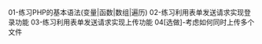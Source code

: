 <!--
 * @Author: your name
 * @Date: 2019-07-15 08:50:33
 * @LastEditTime: 2020-06-08 15:09:41
 * @LastEditors: Please set LastEditors
 * @Description: In User Settings Edit
 * @FilePath: /code/day21/资料/作业练习.md
--> 
01-练习PHP的基本语法(变量|函数|数组|遍历)
02-练习利用表单发送请求实现登录功能
03-练习利用表单发送请求实现上传功能
04[选做]-考虑如何同时上传多个文件